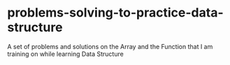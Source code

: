 # problems-solving-to-practice-data-structure
A set of problems and solutions on the Array and the Function that I am training on while learning Data Structure
